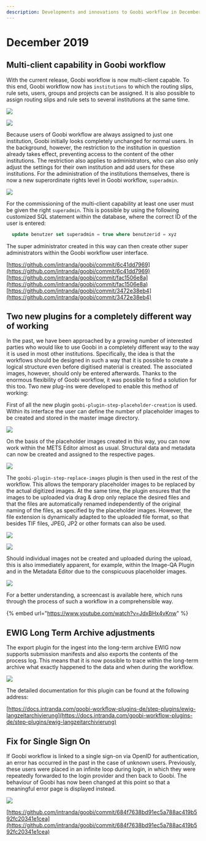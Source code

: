 ```yaml
---
description: Developments and innovations to Goobi workflow in December 2019
---
```


# December 2019

## Multi-client capability in Goobi workflow

With the current release, Goobi workflow is now multi-client capable. To this end, Goobi workflow now has `institutions` to which the routing slips, rule sets, users, groups and projects can be assigned. It is also possible to assign routing slips and rule sets to several institutions at the same time.

![](../.gitbook/assets/1912_institutions1_en.png)

![](../.gitbook/assets/1912_institutions3_en.png)

Because users of Goobi workflow are always assigned to just one institution, Goobi initially looks completely unchanged for normal users. In the background, however, the restriction to the institution in question already takes effect, preventing access to the content of the other institutions. The restriction also applies to administrators, who can also only adjust the settings for their own institution and add users for these institutions. For the administration of the institutions themselves, there is now a new superordinate rights level in Goobi workflow, `superadmin`.

![](../.gitbook/assets/1912_institutions5_en.png)

For the commissioning of the multi-client capability at least one user must be given the right `superadmin`. This is possible by using the following customized SQL statement within the database, where the correct ID of the user is entered:

```sql
  update benutzer set superadmin = true where benutzerid = xyz
```

The super administrator created in this way can then create other super administrators within the Goobi workflow user interface.

[https://github.com/intranda/goobi/commit/6c41dd7969](https://github.com/intranda/goobi/commit/6c41dd7969)  
[https://github.com/intranda/goobi/commit/fac1506e8a](https://github.com/intranda/goobi/commit/fac1506e8a)  
[https://github.com/intranda/goobi/commit/3472e38eb4](https://github.com/intranda/goobi/commit/3472e38eb4)

## Two new plugins for a completely different way of working

In the past, we have been approached by a growing number of interested parties who would like to use Goobi in a completely different way to the way it is used in most other institutions. Specifically, the idea is that the workflows should be designed in such a way that it is possible to create a logical structure even before digitised material is created. The associated images, however, should only be entered afterwards. Thanks to the enormous flexibility of Goobi workflow, it was possible to find a solution for this too. Two new plug-ins were developed to enable this method of working:

First of all the new plugin `goobi-plugin-step-placeholder-creation` is used. Within its interface the user can define the number of placeholder images to be created and stored in the master image directory.

![](../.gitbook/assets/1912_placeholder1_en.png)

On the basis of the placeholder images created in this way, you can now work within the METS Editor almost as usual. Structural data and metadata can now be created and assigned to the respective pages.

![](../.gitbook/assets/1912_placeholder2_en.png)

The `goobi-plugin-step-replace-images` plugin is then used in the rest of the workflow. This allows the temporary placeholder images to be replaced by the actual digitized images. At the same time, the plugin ensures that the images to be uploaded via drag & drop only replace the desired files and that the files are automatically renamed independently of the original naming of the files, as specified by the placeholder images. However, the file extension is dynamically adapted to the uploaded file format, so that besides TIF files, JPEG, JP2 or other formats can also be used.

![](../.gitbook/assets/1912_placeholder3_en.png)

![](../.gitbook/assets/1912_placeholder4_en.png)

Should individual images not be created and uploaded during the upload, this is also immediately apparent, for example, within the Image-QA Plugin and in the Metadata Editor due to the conspicuous placeholder images.

![](../.gitbook/assets/1912_placeholder5_en.png)

For a better understanding, a screencast is available here, which runs through the process of such a workflow in a comprehensible way.

{% embed url="https://www.youtube.com/watch?v=JdxBHx4vKnw" %}

## EWIG Long Term Archive adjustments

The export plugin for the ingest into the long-term archive EWIG now supports submission manifests and also exports the contents of the process log. This means that it is now possible to trace within the long-term archive what exactly happened to the data and when during the workflow.

![](../.gitbook/assets/1912_ewig_documentation.png)

The detailed documentation for this plugin can be found at the following address:

[https://docs.intranda.com/goobi-workflow-plugins-de/step-plugins/ewig-langzeitarchivierung](https://docs.intranda.com/goobi-workflow-plugins-de/step-plugins/ewig-langzeitarchivierung)

## Fix for Single Sign On

If Goobi workflow is linked to a single sign-on via OpenID for authentication, an error has occurred in the past in the case of unknown users. Previously, these users were placed in an infinite loop during login, in which they were repeatedly forwarded to the login provider and then back to Goobi. The behaviour of Goobi has now been changed at this point so that a meaningful error page is displayed instead.

![](../.gitbook/assets/1912_openid_error.png)

[https://github.com/intranda/goobi/commit/684f7638bd91ec5a788ac419b592fc20341e1cea](https://github.com/intranda/goobi/commit/684f7638bd91ec5a788ac419b592fc20341e1cea)
